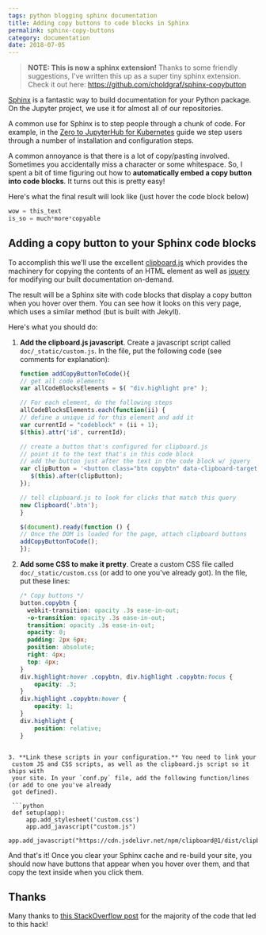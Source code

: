 ```yaml
---
tags: python blogging sphinx documentation
title: Adding copy buttons to code blocks in Sphinx
permalink: sphinx-copy-buttons
category: documentation
date: 2018-07-05
---
```


> **NOTE: This is now a sphinx extension!** Thanks to some friendly suggestions, I've written
> this up as a super tiny sphinx extension. Check it out here: https://github.com/choldgraf/sphinx-copybutton

[Sphinx](http://www.sphinx-doc.org/en/master/) is a fantastic way to build
documentation for your Python package. On the Jupyter project, we use it
for almost all of our repositories.

A common use for Sphinx is to step people through a chunk of code. For example,
in the [Zero to JupyterHub for Kubernetes](https://zero-to-jupyterhub.readthedocs.io/en/latest/)
guide we step users through a number of installation and configuration steps.

A common annoyance is that there is a lot of copy/pasting involved. Sometimes
you accidentally miss a character or some whitespace. So, I spent a bit of time
figuring out how to **automatically embed a copy button into code blocks**. It
turns out this is pretty easy!

Here's what the final result will look like (just hover the code block below)

```python
wow = this_text
is_so = much*more*copyable
```



## Adding a copy button to your Sphinx code blocks

To accomplish this we'll use the excellent [clipboard.js](https://clipboardjs.com/)
which provides the machinery for copying the contents of an HTML element as well
as [jquery](https://jquery.com/) for modifying our built documentation on-demand.

The result will be a Sphinx site with code blocks that display a copy button
when you hover over them. You can see how it looks on this very page, which uses a
similar method (but is built with Jekyll).

Here's what you should do:

1. **Add the clipboard.js javascript**. Create a javascript
   script called `doc/_static/custom.js`. In the file, put the following
   code (see comments for explanation):

    ```javascript
    function addCopyButtonToCode(){
    // get all code elements
    var allCodeBlocksElements = $( "div.highlight pre" );

    // For each element, do the following steps
    allCodeBlocksElements.each(function(ii) {
    // define a unique id for this element and add it
    var currentId = "codeblock" + (ii + 1);
    $(this).attr('id', currentId);

    // create a button that's configured for clipboard.js
    // point it to the text that's in this code block
    // add the button just after the text in the code block w/ jquery
    var clipButton = '<button class="btn copybtn" data-clipboard-target="#' + currentId + '"><img src="https://clipboardjs.com/assets/images/clippy.svg" width="13" alt="Copy to clipboard"></button>';
       $(this).after(clipButton);
    });

    // tell clipboard.js to look for clicks that match this query
    new Clipboard('.btn');
    }

    $(document).ready(function () {
    // Once the DOM is loaded for the page, attach clipboard buttons
    addCopyButtonToCode();
    });
    ```

2. **Add some CSS to make it pretty**. Create a custom CSS file
   called `doc/_static/custom.css` (or add to one you've
   already got). In the file, put these lines:

   ```css
   /* Copy buttons */
   button.copybtn {
     webkit-transition: opacity .3s ease-in-out;
     -o-transition: opacity .3s ease-in-out;
     transition: opacity .3s ease-in-out;
     opacity: 0;
     padding: 2px 6px;
     position: absolute;
     right: 4px;
     top: 4px;
   }
   div.highlight:hover .copybtn, div.highlight .copybtn:focus {
       opacity: .3;
   }
   div.highlight .copybtn:hover {
       opacity: 1;
   }
   div.highlight {
       position: relative;
   }
  ```

3. **Link these scripts in your configuration.** You need to link your
   custom JS and CSS scripts, as well as the clipboard.js script so it ships with
   your site. In your `conf.py` file, add the following function/lines (or add to one you've already
   got defined).

   ```python
   def setup(app):
       app.add_stylesheet('custom.css')
       app.add_javascript("custom.js")
       app.add_javascript("https://cdn.jsdelivr.net/npm/clipboard@1/dist/clipboard.min.js")
   ```

And that's it! Once you clear your Sphinx cache and re-build your site, you should
now have buttons that appear when you hover over them, and that copy
the text inside when you click them.

## Thanks

Many thanks to [this StackOverflow post](https://stackoverflow.com/a/48078807/1927102)
for the majority of the code that led to this hack!
